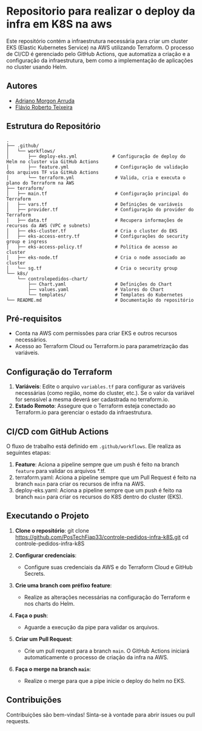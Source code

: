 # Repositorio para realizar o deploy da infra em K8S na aws

Este repositório contém a infraestrutura necessária para criar um cluster EKS (Elastic Kubernetes Service) na AWS utilizando Terraform. O processo de CI/CD é gerenciado pelo GitHub Actions, que automatiza a criação e a configuração da infraestrutura, bem como a implementação de aplicações no cluster usando Helm.

## Autores

- [Adriano Morgon Arruda](https://github.com/adrianomorgon)
- [Flávio Roberto Teixeira](https://github.com/FlavioRoberto)

## Estrutura do Repositório

```
.
├── .github/
│   └── workflows/
│       ├── deploy-eks.yml             # Configuração de deploy do Helm no cluster via GitHub Actions
│       ├── feature.yml                 # Configuração de validação dos arquivos TF via GitHub Actions
│       └── terraform.yml               # Valida, cria e executa o plano do Terraform na AWS
├── terraform/
│   ├── main.tf                         # Configuração principal do Terraform
│   ├── vars.tf                         # Definições de variáveis
│   ├── provider.tf                     # Configuração do provider do Terraform
│   ├── data.tf                         # Recupera informações de recursos da AWS (VPC e subnets)
│   ├── eks-cluster.tf                  # Cria o cluster do EKS
│   ├── eks-access-entry.tf             # Configurações do security group e ingress
│   ├── eks-access-policy.tf            # Política de acesso ao cluster
│   ├── eks-node.tf                     # Cria o node associado ao cluster
│   └── sg.tf                           # Cria o security group
└── k8s/
    └── controlepedidos-chart/
        ├── Chart.yaml                  # Definições do Chart
        ├── values.yaml                 # Valores do Chart
        └── templates/                  # Templates do Kubernetes
└── README.md                           # Documentação do repositório
```


## Pré-requisitos

- Conta na AWS com permissões para criar EKS e outros recursos necessários.
- Acesso ao Terraform Cloud ou Terraform.io para parametrização das variáveis.

## Configuração do Terraform

1. **Variáveis**: Edite o arquivo `variables.tf` para configurar as variáveis necessárias (como região, nome do cluster, etc.). Se o valor da variável for senssível a mesma deverá ser cadastrada no terraform.io.
2. **Estado Remoto**: Assegure que o Terraform esteja conectado ao Terraform.io para gerenciar o estado da infraestrutura.

## CI/CD com GitHub Actions

O fluxo de trabalho está definido em `.github/workflows`. Ele realiza as seguintes etapas:

1. **Feature**: Aciona a pipeline sempre que um push é feito na branch `feature` para validar os arquivos *.tf.
2. terraform.yaml: Aciona a pipeline sempre que um Pull Request é feito na branch `main` para criar os recursos de infra na AWS.
3. deploy-eks.yaml: Aciona a pipeline sempre que um push é feito na branch `main` para criar os recursos do K8S dentro do cluster (EKS).


## Executando o Projeto

1. **Clone o repositório**:
   git clone https://github.com/PosTechFiap33/controle-pedidos-infra-k8S.git
   cd controle-pedidos-infra-k8S

2. **Configurar credenciais**:
   - Configure suas credenciais da AWS e do Terraform Cloud e GitHub Secrets.

3. **Crie uma branch com préfixo feature**:
   - Realize as alterações necessárias na configuração do Terraform e nos charts do Helm.

4. **Faça o push**:
   - Aguarde a execução da pipe para validar os arquivos.

5. **Criar um Pull Request**:
   - Crie um pull request para a branch `main`. O GitHub Actions iniciará automaticamente o processo de criação da infra na AWS.

6. **Faça o merge na branch `main`**:
   - Realize o merge para que a pipe inicie o deploy do helm no EKS.

## Contribuições

Contribuições são bem-vindas! Sinta-se à vontade para abrir issues ou pull requests.

